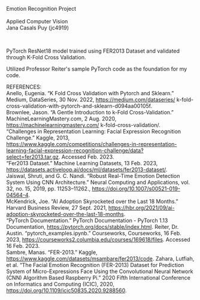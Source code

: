 Emotion Recognition Project <br />  
Applied Computer Vision <br />
Jana Casals Puy (jc4919) <br />

<br />

PyTorch ResNet18 model trained using FER2013 Dataset and validated through K-Fold Cross Validation. <br />

Utilized Professor Reiter's sample PyTorch code as the foundation for my code. <br />

REFERENCES: <br />
Anello, Eugenia. “K Fold Cross Validation with Pytorch and Sklearn.” Medium, DataSeries, 30 Nov. 2022, https://medium.com/dataseries/  k-fold-cross-validation-with-pytorch-and-sklearn-d094aa00105f. <br />
Brownlee, Jason. “A Gentle Introduction to k-Fold Cross-Validation.” MachineLearningMastery.com, 2 Aug. 2020, https://machinelearningmastery.com/  k-fold-cross-validation/. <br />
“Challenges in Representation Learning: Facial Expression Recognition Challenge.” Kaggle, 2013, https://www.kaggle.com/competitions/challenges-in-representation-learning-facial-expression-recognition-challenge/data?select=fer2013.tar.gz. Accessed Feb. 2023. <br />
“Fer2013 Dataset.” Machine Learning Datasets, 13 Feb. 2023, https://datasets.activeloop.ai/docs/ml/datasets/fer2013-dataset/. <br />
Jaiswal, Shruti, and G. C. Nandi. “Robust Real-Time Emotion Detection System Using CNN Architecture.” Neural Computing and Applications, vol. 32, no. 15, 2019, pp. 11253–11262., https://doi.org/10.1007/s00521-019-04564-4. <br />
McKendrick, Joe. “AI Adoption Skyrocketed over the Last 18 Months.” Harvard Business Review, 27 Sept. 2021, https://hbr.org/2021/09/ai-adoption-skyrocketed-over-the-last-18-months. <br />
“PyTorch Documentation.” PyTorch Documentation - PyTorch 1.13 Documentation, https://pytorch.org/docs/stable/index.html. 
Reiter, Dr. Austin. “pytorch_examples.ipynb.” Courseworks, Courseworks, 16 Feb. 2023, https://courseworks2.columbia.edu/courses/169618/files. Accessed 16 Feb. 2023. <br />
Sambre, Manas. “FER-2013.” Kaggle, https://www.kaggle.com/datasets/msambare/fer2013/code. 
Zahara, Lutfiah, et al. “The Facial Emotion Recognition (FER-2013) Dataset for Prediction System of Micro-Expressions Face Using the Convolutional Neural Network (CNN) Algorithm Based Raspberry Pi.” 2020 Fifth International Conference on Informatics and Computing (ICIC), 2020, https://doi.org/10.1109/icic50835.2020.9288560. <br />
